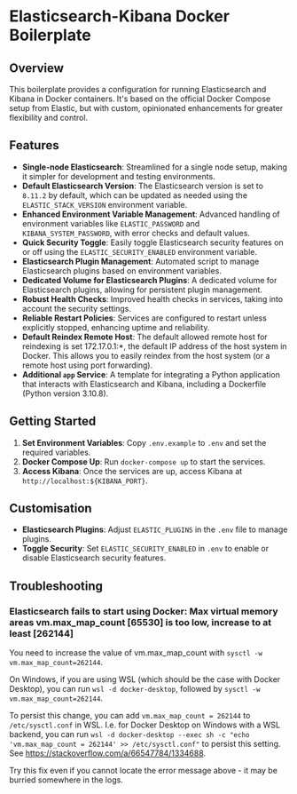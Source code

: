 # Elasticsearch-Kibana Docker Boilerplate

## Overview

This boilerplate provides a configuration for running Elasticsearch and Kibana in Docker containers. It's based on the official Docker Compose setup from Elastic, but with custom, opinionated enhancements for greater flexibility and control.

## Features

- **Single-node Elasticsearch**: Streamlined for a single node setup, making it simpler for development and testing environments.
- **Default Elasticsearch Version**: The Elasticsearch version is set to `8.11.2` by default, which can be updated as needed using the `ELASTIC_STACK_VERSION` environment variable.
- **Enhanced Environment Variable Management**: Advanced handling of environment variables like `ELASTIC_PASSWORD` and `KIBANA_SYSTEM_PASSWORD`, with error checks and default values.
- **Quick Security Toggle**: Easily toggle Elasticsearch security features on or off using the `ELASTIC_SECURITY_ENABLED` environment variable.
- **Elasticsearch Plugin Management**: Automated script to manage Elasticsearch plugins based on environment variables.
- **Dedicated Volume for Elasticsearch Plugins**: A dedicated volume for Elasticsearch plugins, allowing for persistent plugin management.
- **Robust Health Checks**: Improved health checks in services, taking into account the security settings.
- **Reliable Restart Policies**: Services are configured to restart unless explicitly stopped, enhancing uptime and reliability.
- **Default Reindex Remote Host**: The default allowed remote host for reindexing is set 172.17.0.1:*, the default IP address of the host system in Docker. This allows you to easily reindex from the host system (or a remote host using port forwarding).
- **Additional `app` Service**: A template for integrating a Python application that interacts with Elasticsearch and Kibana, including a Dockerfile (Python version 3.10.8).

## Getting Started

1. **Set Environment Variables**: Copy `.env.example` to `.env` and set the required variables.
2. **Docker Compose Up**: Run `docker-compose up` to start the services.
3. **Access Kibana**: Once the services are up, access Kibana at `http://localhost:${KIBANA_PORT}`.

## Customisation

- **Elasticsearch Plugins**: Adjust `ELASTIC_PLUGINS` in the `.env` file to manage plugins.
- **Toggle Security**: Set `ELASTIC_SECURITY_ENABLED` in `.env` to enable or disable Elasticsearch security features.

## Troubleshooting

### Elasticsearch fails to start using Docker: Max virtual memory areas vm.max_map_count [65530] is too low, increase to at least [262144]

You need to increase the value of vm.max_map_count with `sysctl -w vm.max_map_count=262144`.

On Windows, if you are using WSL (which should be the case with Docker Desktop), you can run `wsl -d docker-desktop`, followed by `sysctl -w vm.max_map_count=262144`.

To persist this change, you can add `vm.max_map_count = 262144` to `/etc/sysctl.conf` in WSL. I.e. for Docker Desktop on Windows with a WSL backend, you can run `wsl -d docker-desktop --exec sh -c "echo 'vm.max_map_count = 262144' >> /etc/sysctl.conf"` to persist this setting. See https://stackoverflow.com/a/66547784/1334688.

Try this fix even if you cannot locate the error message above - it may be burried somewhere in the logs.